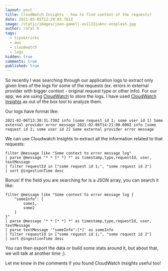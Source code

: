 ```yaml
---
layout: post
title: CloudWatch Insights - how to find context of the requests?
date: 2021-05-05T12:29:03.781Z
image: /static/images/joan-gamell-xu1l22iuknc-unsplash.jpg
author: rafal h
tags:
  - tips&tricks
  - aws
  - cloudwatch
  - logs
hidden: true
comments: true
published: true
---
```

So recently I was searching through our application logs to extract only given lines of the logs for some of the requests (ex. errors in external provider with bigger context - original request type or other info). For our app, we are using [CloudWatch](https://aws.amazon.com/cloudwatch/) to store the logs. I have used [CloudWatch Insights](https://docs.aws.amazon.com/AmazonCloudWatch/latest/logs/AnalyzingLogData.html) as out of the box tool to analyze them. 

Our logs have format like: 

`
2021-02-06T13:38:31.730Z info [some request id 1; some user id 1] Some external provider error message
2021-02-06T14:21:00.000Z info [some request id 2; some user id 2] Some external provider error message
`

We can use Cloudwatch Insights to extract all the information related to that requests: 

```
filter @message like "Some context to error message log"
| parse @message "* * [* *] *" as timestamp,type,requestId, user, textMessage
| filter requestId in ["some request id 1;", "some request id 2"]
| sort @ingestionTime desc
```

Bonus! If the field you are searching for is a JSON array, you can search it like: 

```
filter @message like "Some context to error message log {
    "someInfo": [
        some1,
        some2
    ]
}"
| parse @message "* * [* *] *" as timestamp,type,requestId, user, textMessage
| parse textMessage '"someInfo":[*]' as someInfo
| filter requestId in ["some request id 1;", "some request id 2"]
| sort @ingestionTime desc
```

You can then export the data or build some stats around it, but about that, we will talk at another time ;). 

Let me know in the comments if you found CloudWatch Insights useful too!

